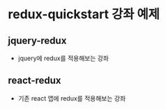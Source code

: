 # redux-quickstart 강좌 예제

## jquery-redux

- jquery에 redux를 적용해보는 강좌

## react-redux

- 기존 react 앱에 redux를 적용해보는 강좌

